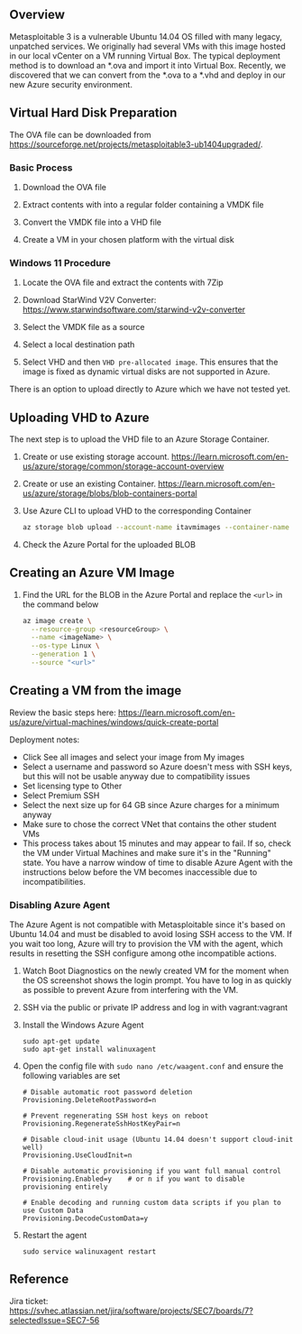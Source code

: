 ## Overview
Metasploitable 3 is a vulnerable Ubuntu 14.04 OS filled with many legacy, unpatched services. We originally had several VMs with this image hosted in our local vCenter on a VM running Virtual Box. The typical deployment method is to download an *.ova and import it into Virtual Box. Recently, we discovered that we can convert from the *.ova to a *.vhd and deploy in our new Azure security environment.

## Virtual Hard Disk Preparation
The OVA file can be downloaded from https://sourceforge.net/projects/metasploitable3-ub1404upgraded/.

### Basic Process
1. Download the OVA file

1. Extract contents with into a regular folder containing a VMDK file

1. Convert the VMDK file into a VHD file

1. Create a VM in your chosen platform with the virtual disk

### Windows 11 Procedure
1. Locate the OVA file and extract the contents with 7Zip

1. Download StarWind V2V Converter: https://www.starwindsoftware.com/starwind-v2v-converter

1. Select the VMDK file as a source

1. Select a local destination path

1. Select VHD and then `VHD pre-allocated image`. This ensures that the image is fixed as dynamic virtual disks are not supported in Azure.

There is an option to upload directly to Azure which we have not tested yet.

## Uploading VHD to Azure
The next step is to upload the VHD file to an Azure Storage Container.

1. Create or use existing storage account. https://learn.microsoft.com/en-us/azure/storage/common/storage-account-overview

1. Create or use an existing Container. https://learn.microsoft.com/en-us/azure/storage/blobs/blob-containers-portal

1. Use Azure CLI to upload VHD to the corresponding Container

    ```bash
    az storage blob upload --account-name itavmimages --container-name vm-images --name metasploitable3-ubuntu1404.vhd --type page --file D:\Metasploitable3-ub1404-disk001.vhd
    ```
1. Check the Azure Portal for the uploaded BLOB

## Creating an Azure VM Image

1. Find the URL for the BLOB in the Azure Portal and replace the `<url>` in the command below
    ```bash
    az image create \
      --resource-group <resourceGroup> \
      --name <imageName> \
      --os-type Linux \
      --generation 1 \
      --source "<url>"
    ```

## Creating a VM from the image
Review the basic steps here: https://learn.microsoft.com/en-us/azure/virtual-machines/windows/quick-create-portal

Deployment notes:
- Click See all images and select your image from My images
- Select a username and password so Azure doesn't mess with SSH keys, but this will not be usable anyway due to compatibility issues
- Set licensing type to Other
- Select Premium SSH
- Select the next size up for 64 GB since Azure charges for a minimum anyway
- Make sure to chose the correct VNet that contains the other student VMs
- This process takes about 15 minutes and may appear to fail. If so, check the VM under Virtual Machines and make sure it's in the "Running" state. You have a narrow window of time to disable Azure Agent with the instructions below before the VM becomes inaccessible due to incompatibilities.

### Disabling Azure Agent
The Azure Agent is not compatible with Metasploitable since it's based on Ubuntu 14.04 and must be disabled to avoid losing SSH access to the VM. If you wait too long, Azure will try to provision the VM with the agent, which results in resetting the SSH configure among othe incompatible actions.

1. Watch Boot Diagnostics on the newly created VM for the moment when the OS screenshot shows the login prompt. You have to log in as quickly as possible to prevent Azure from interfering with the VM.

1. SSH via the public or private IP address and log in with vagrant:vagrant

1. Install the Windows Azure Agent

    ```
    sudo apt-get update
    sudo apt-get install walinuxagent
    ```
1. Open the config file with `sudo nano /etc/waagent.conf` and ensure the following variables are set

    ```
    # Disable automatic root password deletion
    Provisioning.DeleteRootPassword=n
    
    # Prevent regenerating SSH host keys on reboot
    Provisioning.RegenerateSshHostKeyPair=n
    
    # Disable cloud-init usage (Ubuntu 14.04 doesn't support cloud-init well)
    Provisioning.UseCloudInit=n
    
    # Disable automatic provisioning if you want full manual control
    Provisioning.Enabled=y    # or n if you want to disable provisioning entirely
    
    # Enable decoding and running custom data scripts if you plan to use Custom Data
    Provisioning.DecodeCustomData=y
    ```

1. Restart the agent

    ```
    sudo service walinuxagent restart
    ```

## Reference
Jira ticket: https://svhec.atlassian.net/jira/software/projects/SEC7/boards/7?selectedIssue=SEC7-56
